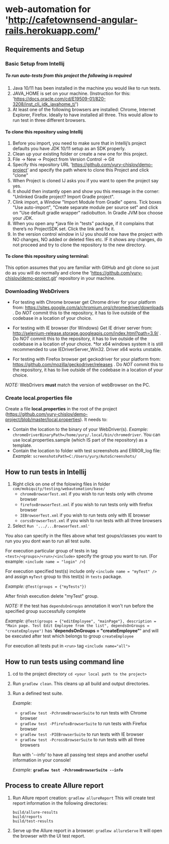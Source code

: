 # web-automation for 'http://cafetownsend-angular-rails.herokuapp.com/'

## Requirements and Setup

### Basic Setup from Intellij

##### To run auto-tests from this project the following is required
1. Java 10/11 has been installed in the machine you would like to run tests.
2. JAVA_HOME is set on your machine. (Instruction for this: 'https://docs.oracle.com/cd/E19509-01/820-3208/inst_cli_jdk_javahome_t/')
3. At least one of the following browsers are installed: Chrome, Internet Explorer, Firefox. Ideally to have installed all three. This would allow to run test in three different browsers.

#### To clone this repository using Intellij
1. Before you import, you need to make sure that in Intellij’s project defaults you have JDK 10/11 setup as an SDK properly.
2. Clean up your existing folder or create a new one for this project.
3. File -> New -> Project from Version Control -> Git
4. Specify this repository URL 'https://github.com/yury-chislov/demo-project' and specify the path where to clone this Project and click "clone"
4. When Project is cloned IJ asks you if you want to open the project say yes.
5. It should then instantly open and show you this message in the corner: "Unlinked Gradle project? Import Gradle project".
6. Clink import, a Window "Import Module from Gradle" opens. Tick boxes "Use auto-import", "Create separate module per source set" and click on "Use default gradle wrapper" radiobutton. In Gradle JVM box choose your JDK.
7. When you open any *java file in "tests" package, if it complains that there’s no ProjectSDK set. Click the link and fix it.
8. In the version control window in IJ you should now have the project with NO changes, NO added or deleted files etc. IF it shows any changes, do not proceed and try to clone the repository to the new directory.

#### To clone this repository using terminal:
This option assumes that you are familiar with GitHub and git clone so just do as you will do normally and clone the 'https://github.com/yury-chislov/demo-project.git' repository in your machine.

### Downloading WebDrivers

- For testing with Chrome browser get Chrome driver for your platform from: https://sites.google.com/a/chromium.org/chromedriver/downloads . Do *NOT* commit this to the repository, it has to live outside of the codebase in a location of your choice.

- For testing with IE browser (for Windows) Get IE driver server from: http://selenium-release.storage.googleapis.com/index.html?path=3.9/ . Do *NOT* commit this to the repository, it has to live outside of the codebase in a location of your choice.
*for x64 windows system it is still recommended to use IEDriverServer_Win32. Driver x64 works unstable.

- For testing with Firefox browser get geckodriver for your platform from: https://github.com/mozilla/geckodriver/releases . Do *NOT* commit this to the repository, it has to live outside of the codebase in a location of your choice.

*NOTE:* WebDrivers **must** match the version of webBrowser on the PC.

### Create local.properties file

Create a file **local.properties** in the root of the project (https://github.com/yury-chislov/demo-project/blob/master/local.properties). It needs to:
- Contain the location to the binary of your WebDriver(s). 
_Example:_ `chromeDriverBinaryPath=/home/yury/.local/bin/chromedriver`. You can use local.properties.sample (which IS part of the repository) as a template.
- Contain the location to folder with test screenshots and ERROR_log file:
_Example:_ `screenshotsPath=C:/Users/yury/AutoScreenshots/`

## How to run tests in Intellij

1. Right click on one of the folowing files in folder `com/mobiquity/testing/webautomation/base/`
    * `chromeBrowserTest.xml` if you wish to run tests only with chrome browser
    * `firefoxBrowserTest.xml` if you wish to run tests only with firefox browser
    * `IEBrowserTest.xml` if you wish to run tests only with IE browser
    * `corssBrowserTest.xml` if you wish to run tests with all three browsers
2. Select `Run '.../...BrowserTest.xml'`

You also can specify in the files above what test goups/classes you want to run you you dont wan to run all test suite.
    
   For execution particular group of tests in tag `<test>/<groups>/<run>/<include>` specify the group you want to run. (For example: `<include name = "login" />`)
    
   For execution specified test(s) include only `<include name = "myTest" />` and assign `myTest` group to this test(s) in `tests` package. 
    
   _Example:_ 
   `@Test(groups = {"myTests"})`
    
   After finish execution delete "myTest" group.
   
   *NOTE:* If the test has `dependsOnGroups` annotation it won't run before the specified group successfully complete
    
   _Example:_
   `@Test(groups = {"editEmployee", "mainPage"}, description = "Main page. Test Edit Employee from the list", dependsOnGroups = "createEmployee")` has **'dependsOnGroups = "createEmployee"'** and will be executed after test which belongs to group `createEmployee`
    
   For execution all tests put in `<run>` tag `<include name="all">`

## How to run tests using command line

1. cd to the project directory `cd <your local path to the project>`
1. Run `gradlew clean`. This cleans up all build and output directories.
2. Run a defined test suite.

    _Example:_

    * ```gradlew test -PchromeBrowserSuite``` to run tests with Chrome browser
    * ```gradlew test -PfirefoxBrowserSuite``` to run tests with Firefox browser
    * ```gradlew test -PIEBrowserSuite```       to run tests with IE browser
    * ```gradlew test -PcrossBrowserSuite```     to run tests with all three browsers
    
    Run with '--info' to have all passing test steps and another useful information in your console!
    
    _Example:_ **`gradlew test -PchromeBrowserSuite --info`**

## Process to create Allure report

1. Run Allure report creation: `gradlew allureReport`
    This will create test report information in the following directories:
    ```
    build/allure-results
    build/reports
    build/test-results
    ```
2. Serve up the Allure report in a browser: `gradlew allureServe` It will open the browser with the UI test report.
